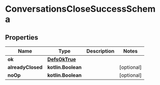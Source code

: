 
# ConversationsCloseSuccessSchema

## Properties
Name | Type | Description | Notes
------------ | ------------- | ------------- | -------------
**ok** | [**DefsOkTrue**](DefsOkTrue.md) |  | 
**alreadyClosed** | **kotlin.Boolean** |  |  [optional]
**noOp** | **kotlin.Boolean** |  |  [optional]



